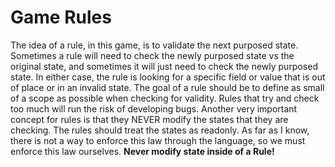 # Game Rules

The idea of a rule, in this game, is to validate the next purposed state. Sometimes a rule will need to check the newly purposed state vs the original state, and sometimes it will just need to check the newly purposed state. In either case, the rule is looking for a specific field or value that is out of place or in an invalid state. The goal of a rule should be to define as small of a scope as possible when checking for validity. Rules that try and check too much will run the risk of developing bugs. Another very important concept for rules is that they NEVER modify the states that they are checking. The rules should treat the states as readonly. As far as I know, there is not a way to enforce this law through the language, so we must enforce this law ourselves. **Never modify state inside of a Rule!**